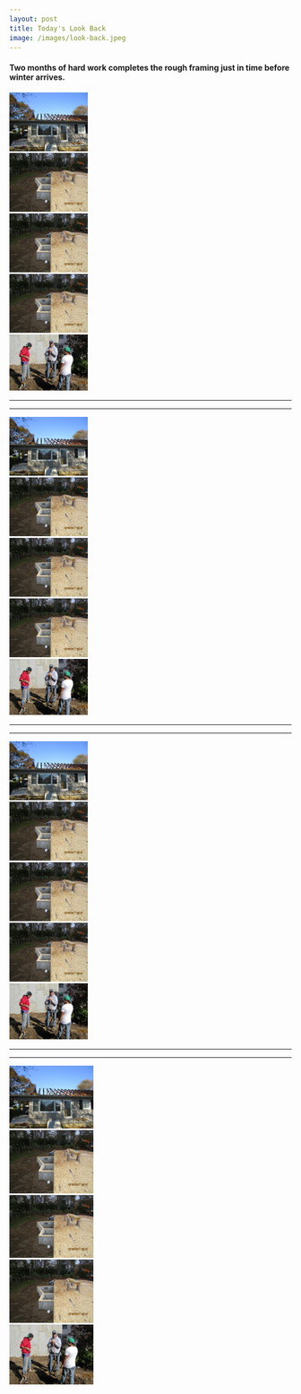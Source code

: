 ```yaml
---
layout: post
title: Today's Look Back
image: /images/look-back.jpeg
---
```


#### Two months of hard work completes the rough framing just in time before winter arrives.

<div id="portfolio" class="span-24">
  <div class="span-4 append-1"><a class="fancybox" rel="group" href="/images/portfolio/look_back/IMG_0774.jpeg"><img width="140" class="top left item" src="/images/portfolio/look_back/IMG_0774.jpeg"></a></div>
  <div class="span-4 append-1"><a class="fancybox" rel="group" href="/images/portfolio/look_back/IMG_0847.jpeg"><img width="140" class="top left item" src="/images/portfolio/look_back/IMG_0847.jpeg"></a></div>
  <div class="span-4 append-1"><a class="fancybox" rel="group" href="/images/portfolio/look_back/IMG_0847.jpeg"><img width="140" class="top left item" src="/images/portfolio/look_back/IMG_0847.jpeg"></a></div>
  <div class="span-4 append-1"><a class="fancybox" rel="group" href="/images/portfolio/look_back/IMG_0847.jpeg"><img width="140" class="top left item" src="/images/portfolio/look_back/IMG_0847.jpeg"></a></div>
  <div class="span-4 last"><a class="fancybox" rel="group" href="/images/portfolio/look_back/IMG_0853.jpeg"><img width="140" class="top left item" src="/images/portfolio/look_back/IMG_0853.jpeg"></a></div>

  <hr class="space" />
  <hr class="space" />

  <div class="span-4 append-1"><a class="fancybox" rel="group" href="/images/portfolio/look_back/IMG_0774.jpeg"><img width="140" class="top left item" src="/images/portfolio/look_back/IMG_0774.jpeg"></a></div>
  <div class="span-4 append-1"><a class="fancybox" rel="group" href="/images/portfolio/look_back/IMG_0847.jpeg"><img width="140" class="top left item" src="/images/portfolio/look_back/IMG_0847.jpeg"></a></div>
  <div class="span-4 append-1"><a class="fancybox" rel="group" href="/images/portfolio/look_back/IMG_0847.jpeg"><img width="140" class="top left item" src="/images/portfolio/look_back/IMG_0847.jpeg"></a></div>
  <div class="span-4 append-1"><a class="fancybox" rel="group" href="/images/portfolio/look_back/IMG_0847.jpeg"><img width="140" class="top left item" src="/images/portfolio/look_back/IMG_0847.jpeg"></a></div>
  <div class="span-4 last"><a class="fancybox" rel="group" href="/images/portfolio/look_back/IMG_0853.jpeg"><img width="140" class="top left item" src="/images/portfolio/look_back/IMG_0853.jpeg"></a></div>

  <hr class="space" />
  <hr class="space" />


  <div class="span-4 append-1"><a class="fancybox" rel="group" href="/images/portfolio/look_back/IMG_0774.jpeg"><img width="140" class="top left item" src="/images/portfolio/look_back/IMG_0774.jpeg"></a></div>
  <div class="span-4 append-1"><a class="fancybox" rel="group" href="/images/portfolio/look_back/IMG_0847.jpeg"><img width="140" class="top left item" src="/images/portfolio/look_back/IMG_0847.jpeg"></a></div>
  <div class="span-4 append-1"><a class="fancybox" rel="group" href="/images/portfolio/look_back/IMG_0847.jpeg"><img width="140" class="top left item" src="/images/portfolio/look_back/IMG_0847.jpeg"></a></div>
  <div class="span-4 append-1"><a class="fancybox" rel="group" href="/images/portfolio/look_back/IMG_0847.jpeg"><img width="140" class="top left item" src="/images/portfolio/look_back/IMG_0847.jpeg"></a></div>
  <div class="span-4 last"><a class="fancybox" rel="group" href="/images/portfolio/look_back/IMG_0853.jpeg"><img width="140" class="top left item" src="/images/portfolio/look_back/IMG_0853.jpeg"></a></div>

  <hr class="space" />
  <hr class="space" />

  <div class="span-4 append-1"><a class="fancybox" rel="group" href="/images/portfolio/look_back/IMG_0774.jpeg"><img width="150" class="top left item" src="/images/portfolio/look_back/IMG_0774.jpeg"></a></div>
  <div class="span-4 append-1"><a class="fancybox" rel="group" href="/images/portfolio/look_back/IMG_0847.jpeg"><img width="150" class="top left item" src="/images/portfolio/look_back/IMG_0847.jpeg"></a></div>
  <div class="span-4 append-1"><a class="fancybox" rel="group" href="/images/portfolio/look_back/IMG_0847.jpeg"><img width="150" class="top left item" src="/images/portfolio/look_back/IMG_0847.jpeg"></a></div>
  <div class="span-4 append-1"><a class="fancybox" rel="group" href="/images/portfolio/look_back/IMG_0847.jpeg"><img width="150" class="top left item" src="/images/portfolio/look_back/IMG_0847.jpeg"></a></div>
  <div class="span-4 last"><a class="fancybox" rel="group" href="/images/portfolio/look_back/IMG_0853.jpeg"><img width="150" class="top left item" src="/images/portfolio/look_back/IMG_0853.jpeg"></a></div>

</div>


